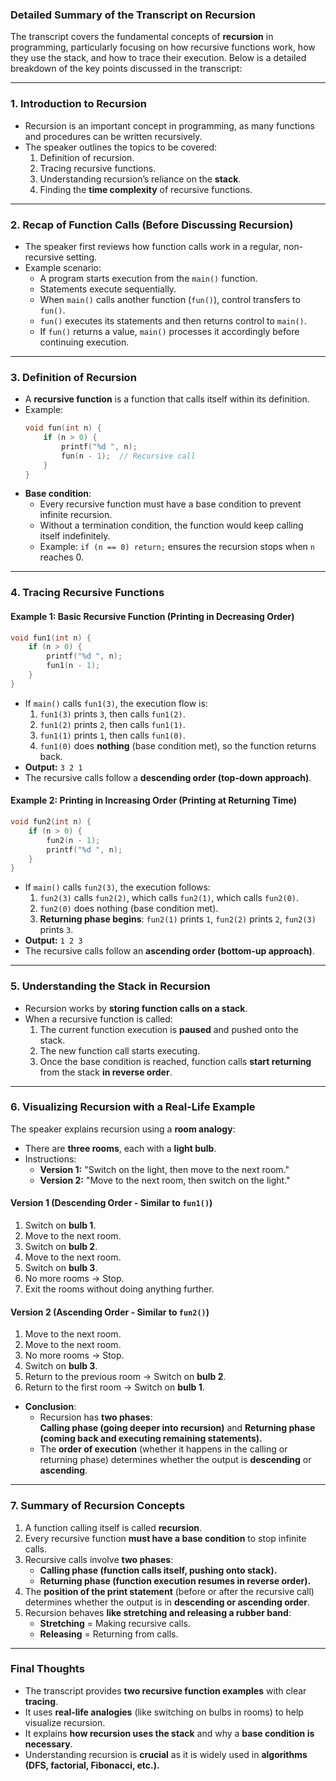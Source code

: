 ### **Detailed Summary of the Transcript on Recursion**

The transcript covers the fundamental concepts of **recursion** in programming, particularly focusing on how recursive functions work, how they use the stack, and how to trace their execution. Below is a detailed breakdown of the key points discussed in the transcript:

---

### **1. Introduction to Recursion**

- Recursion is an important concept in programming, as many functions and procedures can be written recursively.
- The speaker outlines the topics to be covered:
  1. Definition of recursion.
  2. Tracing recursive functions.
  3. Understanding recursion’s reliance on the **stack**.
  4. Finding the **time complexity** of recursive functions.

---

### **2. Recap of Function Calls (Before Discussing Recursion)**

- The speaker first reviews how function calls work in a regular, non-recursive setting.
- Example scenario:
  - A program starts execution from the `main()` function.
  - Statements execute sequentially.
  - When `main()` calls another function (`fun()`), control transfers to `fun()`.
  - `fun()` executes its statements and then returns control to `main()`.
  - If `fun()` returns a value, `main()` processes it accordingly before continuing execution.

---

### **3. Definition of Recursion**

- A **recursive function** is a function that calls itself within its definition.
- Example:
  ```c
  void fun(int n) {
      if (n > 0) {
          printf("%d ", n);
          fun(n - 1);  // Recursive call
      }
  }
  ```
- **Base condition**:
  - Every recursive function must have a base condition to prevent infinite recursion.
  - Without a termination condition, the function would keep calling itself indefinitely.
  - Example: `if (n == 0) return;` ensures the recursion stops when `n` reaches 0.

---

### **4. Tracing Recursive Functions**

#### **Example 1: Basic Recursive Function (Printing in Decreasing Order)**

```c
void fun1(int n) {
    if (n > 0) {
        printf("%d ", n);
        fun1(n - 1);
    }
}
```

- If `main()` calls `fun1(3)`, the execution flow is:
  1. `fun1(3)` prints `3`, then calls `fun1(2)`.
  2. `fun1(2)` prints `2`, then calls `fun1(1)`.
  3. `fun1(1)` prints `1`, then calls `fun1(0)`.
  4. `fun1(0)` does **nothing** (base condition met), so the function returns back.
- **Output:** `3 2 1`
- The recursive calls follow a **descending order (top-down approach)**.

#### **Example 2: Printing in Increasing Order (Printing at Returning Time)**

```c
void fun2(int n) {
    if (n > 0) {
        fun2(n - 1);
        printf("%d ", n);
    }
}
```

- If `main()` calls `fun2(3)`, the execution follows:
  1. `fun2(3)` calls `fun2(2)`, which calls `fun2(1)`, which calls `fun2(0)`.
  2. `fun2(0)` does nothing (base condition met).
  3. **Returning phase begins**: `fun2(1)` prints `1`, `fun2(2)` prints `2`, `fun2(3)` prints `3`.
- **Output:** `1 2 3`
- The recursive calls follow an **ascending order (bottom-up approach)**.

---

### **5. Understanding the Stack in Recursion**

- Recursion works by **storing function calls on a stack**.
- When a recursive function is called:
  1. The current function execution is **paused** and pushed onto the stack.
  2. The new function call starts executing.
  3. Once the base condition is reached, function calls **start returning** from the stack **in reverse order**.

---

### **6. Visualizing Recursion with a Real-Life Example**

The speaker explains recursion using a **room analogy**:

- There are **three rooms**, each with a **light bulb**.
- Instructions:
  - **Version 1:** "Switch on the light, then move to the next room."
  - **Version 2:** "Move to the next room, then switch on the light."

#### **Version 1 (Descending Order - Similar to `fun1()`)**

1. Switch on **bulb 1**.
2. Move to the next room.
3. Switch on **bulb 2**.
4. Move to the next room.
5. Switch on **bulb 3**.
6. No more rooms → Stop.
7. Exit the rooms without doing anything further.

#### **Version 2 (Ascending Order - Similar to `fun2()`)**

1. Move to the next room.
2. Move to the next room.
3. No more rooms → Stop.
4. Switch on **bulb 3**.
5. Return to the previous room → Switch on **bulb 2**.
6. Return to the first room → Switch on **bulb 1**.

- **Conclusion**:
  - Recursion has **two phases**:  
    **Calling phase (going deeper into recursion)** and **Returning phase (coming back and executing remaining statements).**
  - The **order of execution** (whether it happens in the calling or returning phase) determines whether the output is **descending** or **ascending**.

---

### **7. Summary of Recursion Concepts**

1. A function calling itself is called **recursion**.
2. Every recursive function **must have a base condition** to stop infinite calls.
3. Recursive calls involve **two phases**:
   - **Calling phase (function calls itself, pushing onto stack).**
   - **Returning phase (function execution resumes in reverse order).**
4. The **position of the print statement** (before or after the recursive call) determines whether the output is in **descending or ascending order**.
5. Recursion behaves **like stretching and releasing a rubber band**:
   - **Stretching** = Making recursive calls.
   - **Releasing** = Returning from calls.

---

### **Final Thoughts**

- The transcript provides **two recursive function examples** with clear **tracing**.
- It uses **real-life analogies** (like switching on bulbs in rooms) to help visualize recursion.
- It explains **how recursion uses the stack** and why a **base condition is necessary**.
- Understanding recursion is **crucial** as it is widely used in **algorithms (DFS, factorial, Fibonacci, etc.).**
